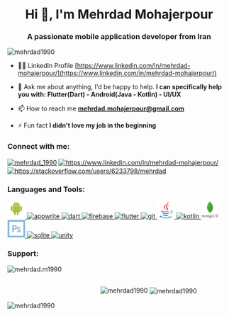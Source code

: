 <h1 align="center">Hi 👋, I'm Mehrdad Mohajerpour</h1>
<h3 align="center">A passionate mobile application developer from Iran</h3>

<p align="left"> <img src="https://komarev.com/ghpvc/?username=mehrdad1990&label=Profile%20views&color=0e75b6&style=flat" alt="mehrdad1990" /> </p>

- 👨‍💻 LinkedIn Profile [https://www.linkedin.com/in/mehrdad-mohajerpour/](https://www.linkedin.com/in/mehrdad-mohajerpour/)

- 💬 Ask me about anything, I'd be happy to help. **I can specifically help you with: Flutter(Dart) - Android(Java - Kotlin) - UI/UX**

- 📫 How to reach me **mehrdad.mohajerpour@gmail.com**

- ⚡ Fun fact **I didn't love my job in the beginning**

<h3 align="left">Connect with me:</h3>
<p align="left">
<a href="https://codepen.io/mehrdad_1990" target="blank"><img align="center" src="https://raw.githubusercontent.com/rahuldkjain/github-profile-readme-generator/master/src/images/icons/Social/codepen.svg" alt="mehrdad_1990" height="30" width="40" /></a>
<a href="https://linkedin.com/in/https://www.linkedin.com/in/mehrdad-mohajerpour/" target="blank"><img align="center" src="https://raw.githubusercontent.com/rahuldkjain/github-profile-readme-generator/master/src/images/icons/Social/linked-in-alt.svg" alt="https://www.linkedin.com/in/mehrdad-mohajerpour/" height="30" width="40" /></a>
<a href="https://stackoverflow.com/users/https://stackoverflow.com/users/6233798/mehrdad" target="blank"><img align="center" src="https://raw.githubusercontent.com/rahuldkjain/github-profile-readme-generator/master/src/images/icons/Social/stack-overflow.svg" alt="https://stackoverflow.com/users/6233798/mehrdad" height="30" width="40" /></a>
</p>

<h3 align="left">Languages and Tools:</h3>
<p align="left"> <a href="https://developer.android.com" target="_blank" rel="noreferrer"> <img src="https://raw.githubusercontent.com/devicons/devicon/master/icons/android/android-original-wordmark.svg" alt="android" width="40" height="40"/> </a> <a href="https://appwrite.io" target="_blank" rel="noreferrer"> <img src="https://www.vectorlogo.zone/logos/appwriteio/appwriteio-icon.svg" alt="appwrite" width="40" height="40"/> </a> <a href="https://dart.dev" target="_blank" rel="noreferrer"> <img src="https://www.vectorlogo.zone/logos/dartlang/dartlang-icon.svg" alt="dart" width="40" height="40"/> </a> <a href="https://firebase.google.com/" target="_blank" rel="noreferrer"> <img src="https://www.vectorlogo.zone/logos/firebase/firebase-icon.svg" alt="firebase" width="40" height="40"/> </a> <a href="https://flutter.dev" target="_blank" rel="noreferrer"> <img src="https://www.vectorlogo.zone/logos/flutterio/flutterio-icon.svg" alt="flutter" width="40" height="40"/> </a> <a href="https://git-scm.com/" target="_blank" rel="noreferrer"> <img src="https://www.vectorlogo.zone/logos/git-scm/git-scm-icon.svg" alt="git" width="40" height="40"/> </a> <a href="https://www.java.com" target="_blank" rel="noreferrer"> <img src="https://raw.githubusercontent.com/devicons/devicon/master/icons/java/java-original.svg" alt="java" width="40" height="40"/> </a> <a href="https://kotlinlang.org" target="_blank" rel="noreferrer"> <img src="https://www.vectorlogo.zone/logos/kotlinlang/kotlinlang-icon.svg" alt="kotlin" width="40" height="40"/> </a> <a href="https://www.mongodb.com/" target="_blank" rel="noreferrer"> <img src="https://raw.githubusercontent.com/devicons/devicon/master/icons/mongodb/mongodb-original-wordmark.svg" alt="mongodb" width="40" height="40"/> </a> <a href="https://www.photoshop.com/en" target="_blank" rel="noreferrer"> <img src="https://raw.githubusercontent.com/devicons/devicon/master/icons/photoshop/photoshop-line.svg" alt="photoshop" width="40" height="40"/> </a> <a href="https://www.sqlite.org/" target="_blank" rel="noreferrer"> <img src="https://www.vectorlogo.zone/logos/sqlite/sqlite-icon.svg" alt="sqlite" width="40" height="40"/> </a> <a href="https://unity.com/" target="_blank" rel="noreferrer"> <img src="https://www.vectorlogo.zone/logos/unity3d/unity3d-icon.svg" alt="unity" width="40" height="40"/> </a> </p>


<h3 align="left">Support:</h3>
<p><a href="https://www.buymeacoffee.com/mehrdad.m1990"> <img align="left" src="https://cdn.buymeacoffee.com/buttons/v2/default-yellow.png" height="50" width="210" alt="mehrdad.m1990" /></a></p><br><br>


<p><img align="left" src="https://github-readme-stats.vercel.app/api/top-langs?username=mehrdad1990&show_icons=true&locale=en&layout=compact" alt="mehrdad1990" /></p>

<p>&nbsp;<img align="center" src="https://github-readme-stats.vercel.app/api?username=mehrdad1990&show_icons=true&locale=en" alt="mehrdad1990" /></p>

<p><img align="center" src="https://github-readme-streak-stats.herokuapp.com/?user=mehrdad1990&" alt="mehrdad1990" /></p>

